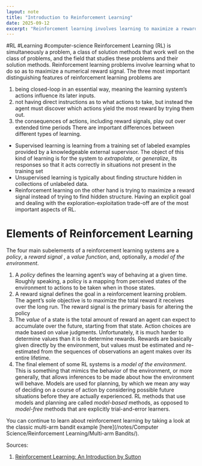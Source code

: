 ```yaml
---
layout: note
title: "Introduction to Reinforcement Learning"
date: 2025-09-12
excerpt: "Reinforcement learning involves learning to maximize a reward signal through trial and error."
---
```


#RL #Learning #computer-science 
Reinforcement Learning (RL) is simultaneously a problem, a class of solution methods that work well on the class of problems, and the field that studies these problems and their solution methods. Reinforcement learning problems involve learning what to do so as to maximize a numerical reward signal.
The three most important distinguishing features of reinforcement learning problems are
1. being closed-loop in an essential way, meaning the learning system’s actions influence its later inputs.
2. not having direct instructions as to what actions to take, but instead the agent must discover which actions yield the most reward by trying them out.
3. the consequences of actions, including reward signals, play out over extended time periods
There are important differences between different types of learning.
- Supervised learning is learning from a training set of labeled examples provided by a knowledgeable external supervisor. The object of this kind of learning is for the system to _extrapolate_, or _generalize_, its responses so that it acts correctly in situations not present in the training set
- Unsupervised learning is typically about finding structure hidden in collections of unlabeled data.
- Reinforcement learning on the other hand is trying to maximize a reward signal instead of trying to find hidden structure.
Having an explicit goal and dealing with the exploration-exploitation trade-off are of the most important aspects of RL.

# Elements of Reinforcement Learning
The four main subelements of a reinforcement learning systems are a _policy_, a _reward signal_ , a _value function_, and, optionally, a _model of the environment_.
1. A _policy_ defines the learning agent’s way of behaving at a given time. Roughly speaking, a policy is a mapping from perceived states of the environment to actions to be taken when in those states.
2. A reward signal defines the goal in a reinforcement learning problem. The agent’s sole objective is to maximize the total reward it receives over the long run. The reward signal is the primary basis for altering the policy
3. The _value_ of a state is the total amount of reward an agent can expect to accumulate over the future, starting from that state. Action choices are made based on value judgments. Unfortunately, it is much harder to determine values than it is to determine rewards. Rewards are basically given directly by the environment, but values must be estimated and re-estimated from the sequences of observations an agent makes over its entire lifetime.
4. The final element of some RL systems is a _model of the environment_. This is something that mimics the behavior of the environment, or more generally, that allows inferences to be made about how the environment will behave. Models are used for planning, by which we mean any way of deciding on a course of action by considering possible future situations before they are actually experienced.
	RL methods that use models and planning are called _model-based_ methods, as opposed to _model-free_ methods that are explicitly trial-and-error learners.

You can continue to learn about reinforcement learning by taking a look at the classic multi-arm bandit example [here](/notes/Computer Science/Reinforcement Learning/Multi-arm Bandits/).

Sources:
1. [Reinforcement Learning: An Introduction by Sutton](https://epubs.siam.org/doi/pdf/10.1137/21N975254#page=7)